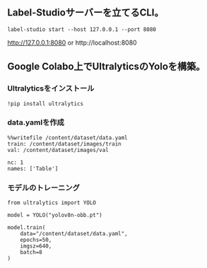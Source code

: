 ## Label-Studioサーバーを立てるCLI。
```
label-studio start --host 127.0.0.1 --port 8080
```

http://127.0.0.1:8080 or http://localhost:8080


## Google Colabo上でUltralyticsのYoloを構築。

### Ultralyticsをインストール
```
!pip install ultralytics
```

### data.yamlを作成
```
%%writefile /content/dataset/data.yaml
train: /content/dataset/images/train
val: /content/dataset/images/val

nc: 1
names: ['Table']
```

### モデルのトレーニング
```
from ultralytics import YOLO

model = YOLO("yolov8n-obb.pt")

model.train(
    data="/content/dataset/data.yaml",
    epochs=50,
    imgsz=640,
    batch=8
)
```


